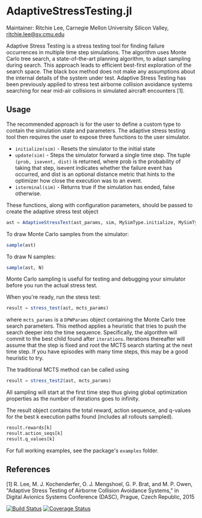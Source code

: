 # AdaptiveStressTesting.jl

Maintainer: Ritchie Lee, Carnegie Mellon University Silicon Valley, ritchie.lee@sv.cmu.edu

Adaptive Stress Testing is a stress testing tool for finding failure occurrences in multiple time step simulations.  The algorithm uses Monte Carlo tree search, a state-of-the-art planning algorithm, to adapt sampling during search.  This approach leads to efficient best-first exploration of the search space.  The black box method does not make any assumptions about the internal details of the system under test.  Adaptive Stress Testing has been previously applied to stress test airborne collision avoidance systems searching for near mid-air collisions in simulated aircraft encounters [1].   

## Usage

The recommended approach is for the user to define a custom type to contain the simulation state and parameters.  The adaptive stress testing tool then requires the user to expose three functions to the user simulator.
* ``initialize(sim)`` - Resets the simulator to the initial state
* ``update(sim)`` - Steps the simulator forward a single time step.  The tuple ``(prob, isevent, dist)`` is returned, where prob is the probability of taking that step, isevent indicates whether the failure event has occurred, and dist is an optional distance metric that hints to the optimizer how close the execution was to an event.
* ``isterminal(sim)`` - Returns true if the simulation has ended, false otherwise. 

These functions, along with configuration parameters, should be passed to create the adaptive stress test object 
```julia
ast = AdaptiveStressTest(ast_params, sim, MySimType.initialize, MySimType.update, MySimType.isterminal)
```

To draw Monte Carlo samples from the simulator:
```julia
sample(ast)
```
To draw N samples:
```julia
sample(ast, N)
```
Monte Carlo sampling is useful for testing and debugging your simulator before you run the actual stress test. 

When you're ready, run the stess test:
```julia
result = stress_test(ast, mcts_params)
```
where ``mcts_params`` is a ``DPWParams`` object containing the Monte Carlo tree search parameters.  This method applies a heuristic that tries to push the search deeper into the time sequence.  Specifically, the algorithm will commit to the best child found after ``iterations``.  Iterations thereafter will assume that the step is fixed and root the MCTS search starting at the next time step.  If you have episodes with many time steps, this may be a good heuristic to try.

The traditional MCTS method can be called using
```julia
result = stress_test2(ast, mcts_params)
```
All sampling will start at the first time step thus giving global optimization properties as the number of iterations goes to infinity.

The result object contains the total reward, action sequence, and q-values for the best k execution paths found (includes all rollouts sampled). 
```julia
result.rewards[k]
result.action_seqs[k]
result.q_values[k]
```

For full working examples, see the package's ``examples`` folder.

## References

[1] R. Lee, M. J. Kochenderfer, O. J. Mengshoel, G. P. Brat, and M. P. Owen, "Adaptive Stress Testing of Airborne Collision Avoidance Systems," in Digital Avionics Systems Conference (DASC), Prague, Czech Republic, 2015 

[![Build Status](https://travis-ci.org/sisl/AdaptiveStressTesting.jl.svg?branch=master)](https://travis-ci.org/sisl/AdaptiveStressTesting.jl)
[![Coverage Status](https://coveralls.io/repos/sisl/AdaptiveStressTesting.jl/badge.svg)](https://coveralls.io/r/sisl/AdaptiveStressTesting.jl)
